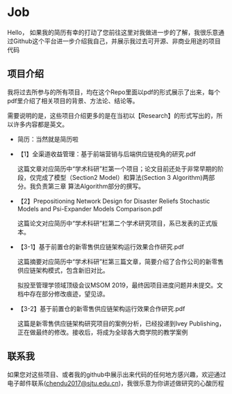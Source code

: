 # Job

Hello， 如果我的简历有幸的打动了您前往这里对我做进一步的了解，我很乐意通过Github这个平台进一步介绍我自己，并展示我过去可开源、非商业用途的项目代码

## 项目介绍

我将过去所参与的所有项目，均在这个Repo里面以pdf的形式展示了出来，每个pdf里介绍了相关项目的背景、方法论、结论等。

需要说明的是，这些项目介绍更多的是在当初以【Research】的形式写出的，所以许多内容都是英文。

*  简历：当然就是简历啦

* 【1】全渠道收益管理：基于前端营销与后端供应链视角的研究.pdf
		
	这篇文章对应简历中“学术科研”栏第一个项目；论文目前还处于非常早期的阶段，仅完成了模型（Section2 Model）和算法(Section 3 Algorithm)两部分。我负责第三章 算法Algorithm部分的撰写。
	
* 【2】Prepositioning Network Design for Disaster Reliefs Stochastic Models and Psi-Expander Models Comparison.pdf
		
	这篇论文对应简历中“学术科研”栏第二个学术研究项目，系已发表的正式版本。

* 【3-1】基于前置仓的新零售供应链架构运行效果合作研究.pdf

	这篇摘要对应简历中“学术科研”栏第三篇文章，简要介绍了合作公司的新零售供应链架构模式，包含新旧对比。
	
	拟投至管理学领域顶级会议MSOM 2019，最终因项目进度问题并未提交。文档中存在部分修改痕迹，望见谅。

* 【3-2】基于前置仓的新零售供应链架构运行效果合作研究.pdf
		
	这篇是新零售供应链架构研究项目的案例分析，已经投递到Ivey Publishing，正在做最终的修改。接收后，将成为全球各大商学院的教学案例


## 联系我

如果您对这些项目、或者我的github中展示出来代码的任何地方感兴趣，欢迎通过电子邮件联系(<chendu2017@sjtu.edu.cn>)，我很乐意为你讲述做研究的心酸历程

 
